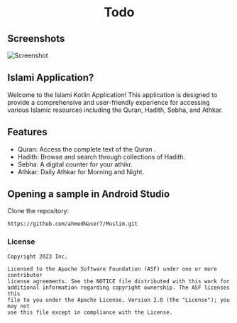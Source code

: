 <h1 align="center" id="title">Todo</h1>

## Screenshots

<img src="Screenshots.png" alt="Screenshot">

## Islami Application?

Welcome to the Islami Kotlin Application! This application is designed to provide a comprehensive and user-friendly experience for accessing various Islamic resources including the Quran, Hadith, Sebha, and Athkar.


## Features
*   Quran: Access the complete text of the Quran .
*   Hadith: Browse and search through collections of Hadith.
*   Sebha: A digital counter for your athikr.
*   Athkar: Daily Athkar for Morning and Night.


## Opening a sample in Android Studio

Clone the repository:

```
https://github.com/ahmedNaser7/Muslim.git
```


### License


```
Copyright 2023 Inc.

Licensed to the Apache Software Foundation (ASF) under one or more contributor
license agreements. See the NOTICE file distributed with this work for
additional information regarding copyright ownership. The ASF licenses this
file to you under the Apache License, Version 2.0 (the "License"); you may not
use this file except in compliance with the License.

```


